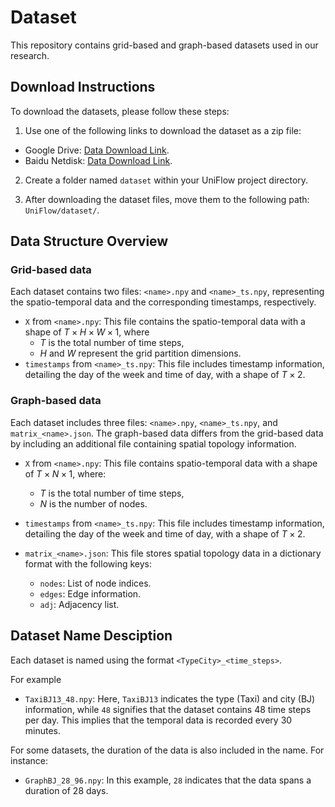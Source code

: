 # Dataset

This repository contains grid-based and graph-based datasets used in our research.

## Download Instructions

To download the datasets, please follow these steps:

1. Use one of the following links to download the dataset as a zip file:

- Google Drive: [Data Download Link](https://drive.google.com/drive/folders/18W7G2CFv_HQNbFtPdxmG91eE9N4MdI35?usp=drive_link).
- Baidu Netdisk: [Data Download Link](https://pan.baidu.com/s/1CBLSAp8ZyJBsEIt86t4ikA?pwd=wgwm).

2. Create a folder named ``dataset`` within your UniFlow project directory.

3. After downloading the dataset files, move them to the following path:  ``UniFlow/dataset/``.


## Data Structure Overview

### Grid-based data

Each dataset contains two files: `<name>.npy` and `<name>_ts.npy`, representing the spatio-temporal data and the corresponding timestamps, respectively.


- `X` from `<name>.npy`: This file contains the spatio-temporal data with a shape of $T \times H \times W \times 1$, where
  -  $T$ is the total number of time steps,
  -  $H$ and $W$ represent the grid partition dimensions.
- `timestamps` from `<name>_ts.npy`: This file includes timestamp information, detailing the day of the week and time of day, with a shape of $T \times 2$.

### Graph-based data


Each dataset includes three files: `<name>.npy`, `<name>_ts.npy`, and `matrix_<name>.json`. The graph-based data differs from the grid-based data by including an additional file containing spatial topology information.

- `X` from `<name>.npy`: This file contains spatio-temporal data with a shape of  $T \times N \times 1$,  where:
  -  $T$ is the total number of time steps,
  -  $N$ is the number of nodes.
- `timestamps` from  `<name>_ts.npy`: This file includes timestamp information, detailing the day of the week and time of day, with a shape of $T \times 2$.

- `matrix_<name>.json`: This file stores spatial topology data in a dictionary format with the following keys:

  - `nodes`: List of node indices.
  - `edges`: Edge information.
  - `adj`: Adjacency list.

## Dataset Name Desciption

Each dataset is named using the format `<TypeCity>_<time_steps>`.

For example

- `TaxiBJ13_48.npy`: Here, `TaxiBJ13`  indicates the type (Taxi) and city (BJ) information,  while `48` signifies that the dataset contains 48 time steps per day. This implies that the temporal data is recorded every 30 minutes.

For some datasets, the duration of the data is also included in the name. For instance:

- `GraphBJ_28_96.npy`: In this example, `28`  indicates that the data spans a duration of 28 days.
